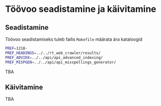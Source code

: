 # Töövoo seadistamine ja käivitamine

## Seadistamine
Töövoo seadistamiseks tuleb failis `Makefile` määrata ära kataloogid
```sh
PREF=1218-
PREF_HEADINGS=../../rt_web_crawler/results/
PREF_ADVIDX=../../api/api_advanced_indexing/
PREF_MISPGEN=../../api/api_misspellings_generator/
```

TBA

## Käivitamine

TBA


